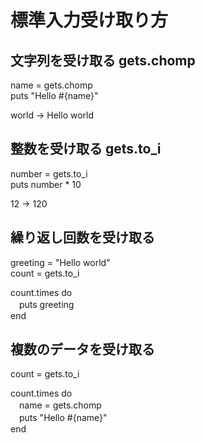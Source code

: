 # 標準入力受け取り方  

## 文字列を受け取る  gets.chomp  
name = gets.chomp  
puts "Hello #{name}"  

world -> Hello world  

## 整数を受け取る  gets.to_i  
number = gets.to_i  
puts number * 10  

12 -> 120  

## 繰り返し回数を受け取る  
greeting = "Hello world"  
count = gets.to_i  

count.times do  
　puts greeting  
end  

## 複数のデータを受け取る  
count = gets.to_i  

count.times do  
　name = gets.chomp  
　puts "Hello #{name}"  
end
